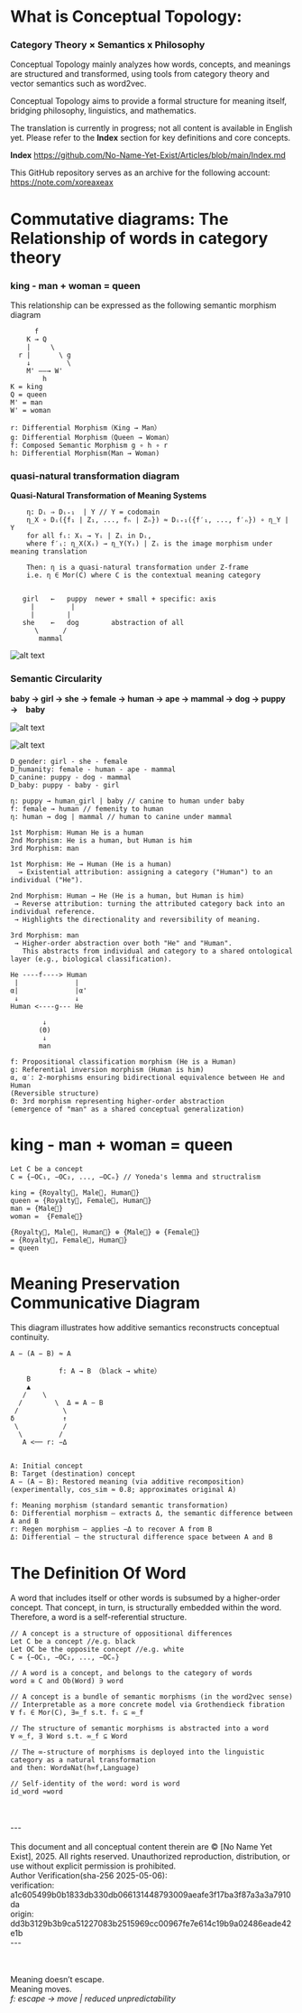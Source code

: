 # What is Conceptual Topology: 
### Category Theory × Semantics x Philosophy
Conceptual Topology mainly analyzes how words, concepts, and meanings are structured and transformed, using tools from category theory and vector semantics such as word2vec. 

Conceptual Topology aims to provide a formal structure for meaning itself, bridging philosophy, linguistics, and mathematics.

The translation is currently in progress; not all content is available in English yet.
Please refer to the **Index** section for key definitions and core concepts.

**Index**
https://github.com/No-Name-Yet-Exist/Articles/blob/main/Index.md


This GitHub repository serves as an archive for the following account:
https://note.com/xoreaxeax


# Commutative diagrams: The Relationship of words in category theory

### king - man + woman = queen
This relationship can be expressed as the following semantic morphism diagram

```
      f
    K → Q
    |     \
  r |       \ g
    ↓         \
    M' ——→ W'
        h
K = king
Q = queen
M' = man
W' = woman

r: Differential Morphism（King → Man）
g: Differential Morphism（Queen → Woman）
f: Composed Semantic Morphism g ∘ h ∘ r 
h: Differential Morphism(Man → Woman)
```

### quasi-natural transformation diagram

**Quasi-Natural Transformation of Meaning Systems**
```
    η: Dᵢ ⇒ Dᵢ₊₁  | Y // Y = codomain
    η_X ∘ Dᵢ({f₁ | Z₁, ..., fₙ | Zₙ}) ≈ Dᵢ₊₁({f′₁, ..., f′ₙ}) ∘ η_Y | Y
    for all fᵢ: Xᵢ → Yᵢ | Zᵢ in Dᵢ,  
    where f′ᵢ: η_X(Xᵢ) → η_Y(Yᵢ) | Zᵢ is the image morphism under meaning translation

    Then: η is a quasi-natural transformation under Z-frame
    i.e. η ∈ Mor(C) where C is the contextual meaning category
```

```
          
   girl   ←   puppy  newer + small + specific: axis
     |         |
     |        |
   she    ←   dog        abstraction of all
      \      /       
       mammal

```

![alt text](https://raw.githubusercontent.com/No-Name-Yet-Exist/Articles/main/conceptual-topology/resources/quasi-communicative-diagram/puppy-dog-mammal-she-girl.png)


### Semantic Circularity

**baby → girl → she → female → human → ape → mammal → dog → puppy →　baby**

![alt text](https://raw.githubusercontent.com/No-Name-Yet-Exist/Articles/main/conceptual-topology/resources/quasi-communicative-diagram/baby-morphic-circle.png)

![alt text](https://raw.githubusercontent.com/No-Name-Yet-Exist/Articles/main/conceptual-topology/resources/quasi-communicative-diagram/semantic-circulation-with-arrows-v2.png)


```
D_gender: girl - she - female 
D_humanity: female - human - ape - mammal
D_canine: puppy - dog - mammal
D_baby: puppy - baby - girl

η: puppy → human_girl | baby // canine to human under baby
f: female → human // femenity to human 
η: human → dog | mammal // human to canine under mammal
```

```
1st Morphism: Human He is a human
2nd Morphism: He is a human, but Human is him
3rd Morphism: man

1st Morphism: He → Human (He is a human)
  → Existential attribution: assigning a category ("Human") to an individual ("He").

2nd Morphism: Human → He (He is a human, but Human is him)
 → Reverse attribution: turning the attributed category back into an individual reference.
 → Highlights the directionality and reversibility of meaning.
 
3rd Morphism: man
 → Higher-order abstraction over both "He" and "Human".
   This abstracts from individual and category to a shared ontological layer (e.g., biological classification).

He ----f----> Human
 |              |
α|              |α'
 ↓              ↓
Human <----g--- He

        ↓
       (Θ)
        ↓
       man

f: Propositional classification morphism (He is a Human)
g: Referential inversion morphism (Human is him)
α, α′: 2-morphisms ensuring bidirectional equivalence between He and Human
(Reversible structure)
Θ: 3rd morphism representing higher-order abstraction
(emergence of "man" as a shared conceptual generalization)
```

# king - man + woman = queen

```
Let C be a concept
C = {−OC₁, −OC₂, ..., −OCₙ} // Yoneda's lemma and structralism

king = {Royalty⃗, Male⃗, Human⃗}
queen = {Royalty⃗, Female⃗, Human⃗} 
man = {Male⃗}
woman =  {Female⃗} 

{Royalty⃗, Male⃗, Human⃗} ⊕ {Male⃗} ⊕ {Female⃗} 
= {Royalty⃗, Female⃗, Human⃗} 
= queen
```

# Meaning Preservation Communicative Diagram
This diagram illustrates how additive semantics reconstructs conceptual continuity.

```
A − (A − B) ≈ A

            f: A → B （black → white）
    B
    ▲
   /    \
  /        \  Δ = A − B
 /           \       
δ            ↑
 \           /
  \         /
   A <── r: −Δ


A: Initial concept
B: Target (destination) concept
A − (A − B): Restored meaning (via additive recomposition)
(experimentally, cos_sim ≈ 0.8; approximates original A)

f: Meaning morphism (standard semantic transformation)
δ: Differential morphism — extracts Δ, the semantic difference between A and B
r: Regen morphism — applies −Δ to recover A from B
Δ: Differential — the structural difference space between A and B
```         

# The Definition Of Word
A word that includes itself or other words is subsumed by a higher-order concept.
That concept, in turn, is structurally embedded within the word.
Therefore, a word is a self-referential structure.

```
// A concept is a structure of oppositional differences
Let C be a concept //e.g. black
Let OC be the opposite concept //e.g. white
C = {−OC₁, −OC₂, ..., −OCₙ} 

// A word is a concept, and belongs to the category of words
word ≅ C and Ob(Word) ∋ word

// A concept is a bundle of semantic morphisms (in the word2vec sense)
// Interpretable as a more concrete model via Grothendieck fibration
∀ fᵢ ∈ Mor(C), ∃∞_f s.t. fᵢ ⊆ ∞_f

// The structure of semantic morphisms is abstracted into a word
∀ ∞_f, ∃ Word s.t. ∞_f ⊆ Word

// The ∞-structure of morphisms is deployed into the linguistic category as a natural transformation
and then: Word≅Nat(h∞f​,Language)

// Self-identity of the word: word is word
id_word ≈word
```
<br/>
<br/>  
---
<br/>
<br/>
This document and all conceptual content therein are © [No Name Yet Exist], 2025. All rights reserved. Unauthorized reproduction, distribution, or use without explicit permission is prohibited.
<br/>
Author Verification(sha-256 2025-05-06):<br/>
verification:  a1c605499b0b1833db330db066131448793009aeafe3f17ba3f87a3a3a7910da  <br/> 
origin: dd3b3129b3b9ca51227083b2515969cc00967fe7e614c19b9a02486eade42e1b
<br/>
---
<br/>
<br/>
<br/>

Meaning doesn’t escape.  
Meaning moves.  
*f: escape → move | reduced unpredictability*

